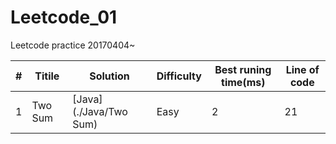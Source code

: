 # Leetcode_01
Leetcode practice 20170404~

#|Titile           |Solution                             |Difficulty|Best runing time(ms)|Line of code|
-|-----------------|-------------------------------------|----------|--------------------|------------|
1|Two Sum          |[Java](./Java/Two Sum)               |Easy      |2                   |21          |
